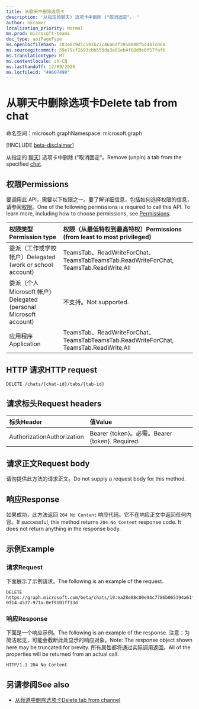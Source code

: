 ```yaml
---
title: 从聊天中删除选项卡
description: '从指定的聊天) 选项卡中删除 ("取消固定"。 '
author: nkramer
localization_priority: Normal
ms.prod: microsoft-teams
doc_type: apiPageType
ms.openlocfilehash: c83e8c9d1c501b27c46a6df3958008fb4447c06b
ms.sourcegitcommit: 59e79cf2693cbb550da3e61eb4f68d9e0f57faf6
ms.translationtype: MT
ms.contentlocale: zh-CN
ms.lasthandoff: 12/09/2020
ms.locfileid: "49607498"
---
```

# <a name="delete-tab-from-chat"></a><span data-ttu-id="6bc29-103">从聊天中删除选项卡</span><span class="sxs-lookup"><span data-stu-id="6bc29-103">Delete tab from chat</span></span>

<span data-ttu-id="6bc29-104">命名空间：microsoft.graph</span><span class="sxs-lookup"><span data-stu-id="6bc29-104">Namespace: microsoft.graph</span></span>

[!INCLUDE [beta-disclaimer](../../includes/beta-disclaimer.md)]

<span data-ttu-id="6bc29-105">从指定的 [聊天](../resources/chat.md)) 选项卡中删除 ("取消固定"。</span><span class="sxs-lookup"><span data-stu-id="6bc29-105">Remove (unpin) a tab from the specified [chat](../resources/chat.md).</span></span> 

## <a name="permissions"></a><span data-ttu-id="6bc29-106">权限</span><span class="sxs-lookup"><span data-stu-id="6bc29-106">Permissions</span></span>
<span data-ttu-id="6bc29-p101">要调用此 API，需要以下权限之一。要了解详细信息，包括如何选择权限的信息，请参阅[权限](/graph/permissions-reference)。</span><span class="sxs-lookup"><span data-stu-id="6bc29-p101">One of the following permissions is required to call this API. To learn more, including how to choose permissions, see [Permissions](/graph/permissions-reference).</span></span>

|<span data-ttu-id="6bc29-109">权限类型</span><span class="sxs-lookup"><span data-stu-id="6bc29-109">Permission type</span></span>      | <span data-ttu-id="6bc29-110">权限（从最低特权到最高特权）</span><span class="sxs-lookup"><span data-stu-id="6bc29-110">Permissions (from least to most privileged)</span></span>              |
|:--------------------|:---------------------------------------------------------|
|<span data-ttu-id="6bc29-111">委派（工作或学校帐户）</span><span class="sxs-lookup"><span data-stu-id="6bc29-111">Delegated (work or school account)</span></span> | <span data-ttu-id="6bc29-112">TeamsTab、ReadWriteForChat、TeamsTab</span><span class="sxs-lookup"><span data-stu-id="6bc29-112">TeamsTab.ReadWriteForChat, TeamsTab.ReadWrite.All</span></span> |
|<span data-ttu-id="6bc29-113">委派（个人 Microsoft 帐户）</span><span class="sxs-lookup"><span data-stu-id="6bc29-113">Delegated (personal Microsoft account)</span></span> | <span data-ttu-id="6bc29-114">不支持。</span><span class="sxs-lookup"><span data-stu-id="6bc29-114">Not supported.</span></span>    |
|<span data-ttu-id="6bc29-115">应用程序</span><span class="sxs-lookup"><span data-stu-id="6bc29-115">Application</span></span> | <span data-ttu-id="6bc29-116">TeamsTab、ReadWriteForChat、TeamsTab</span><span class="sxs-lookup"><span data-stu-id="6bc29-116">TeamsTab.ReadWriteForChat, TeamsTab.ReadWrite.All</span></span> |


## <a name="http-request"></a><span data-ttu-id="6bc29-117">HTTP 请求</span><span class="sxs-lookup"><span data-stu-id="6bc29-117">HTTP request</span></span>
<!-- { "blockType": "ignored" } -->
```http
DELETE /chats/{chat-id}/tabs/{tab-id}
```

## <a name="request-headers"></a><span data-ttu-id="6bc29-118">请求标头</span><span class="sxs-lookup"><span data-stu-id="6bc29-118">Request headers</span></span>
| <span data-ttu-id="6bc29-119">标头</span><span class="sxs-lookup"><span data-stu-id="6bc29-119">Header</span></span>       | <span data-ttu-id="6bc29-120">值</span><span class="sxs-lookup"><span data-stu-id="6bc29-120">Value</span></span> |
|:---------------|:--------|
| <span data-ttu-id="6bc29-121">Authorization</span><span class="sxs-lookup"><span data-stu-id="6bc29-121">Authorization</span></span>  | <span data-ttu-id="6bc29-p102">Bearer {token}。必需。</span><span class="sxs-lookup"><span data-stu-id="6bc29-p102">Bearer {token}. Required.</span></span>  |

## <a name="request-body"></a><span data-ttu-id="6bc29-124">请求正文</span><span class="sxs-lookup"><span data-stu-id="6bc29-124">Request body</span></span>
<span data-ttu-id="6bc29-125">请勿提供此方法的请求正文。</span><span class="sxs-lookup"><span data-stu-id="6bc29-125">Do not supply a request body for this method.</span></span>

## <a name="response"></a><span data-ttu-id="6bc29-126">响应</span><span class="sxs-lookup"><span data-stu-id="6bc29-126">Response</span></span>

<span data-ttu-id="6bc29-p103">如果成功，此方法返回 `204 No Content` 响应代码。它不在响应正文中返回任何内容。</span><span class="sxs-lookup"><span data-stu-id="6bc29-p103">If successful, this method returns `204 No Content` response code. It does not return anything in the response body.</span></span>

## <a name="example"></a><span data-ttu-id="6bc29-129">示例</span><span class="sxs-lookup"><span data-stu-id="6bc29-129">Example</span></span>
### <a name="request"></a><span data-ttu-id="6bc29-130">请求</span><span class="sxs-lookup"><span data-stu-id="6bc29-130">Request</span></span>
<span data-ttu-id="6bc29-131">下面展示了示例请求。</span><span class="sxs-lookup"><span data-stu-id="6bc29-131">The following is an example of the request.</span></span>
<!-- {
  "blockType": "request",
  "name": "delete_tab_in_chat"
}-->
```http
DELETE https://graph.microsoft.com/beta/chats/19:ea28e88c00e94c7786b065394a61f296@thread.v2/tabs/d731fca0-0f14-4537-971a-0ef9101ff13d
```
### <a name="response"></a><span data-ttu-id="6bc29-132">响应</span><span class="sxs-lookup"><span data-stu-id="6bc29-132">Response</span></span>
<span data-ttu-id="6bc29-133">下面是一个响应示例。</span><span class="sxs-lookup"><span data-stu-id="6bc29-133">The following is an example of the response.</span></span> <span data-ttu-id="6bc29-134">注意：为简洁起见，可能会截断此处显示的响应对象。</span><span class="sxs-lookup"><span data-stu-id="6bc29-134">Note: The response object shown here may be truncated for brevity.</span></span> <span data-ttu-id="6bc29-135">所有属性都将通过实际调用返回。</span><span class="sxs-lookup"><span data-stu-id="6bc29-135">All of the properties will be returned from an actual call.</span></span>

<!-- {
  "blockType": "response",
}
-->

```http
HTTP/1.1 204 No Content
```
## <a name="see-also"></a><span data-ttu-id="6bc29-136">另请参阅</span><span class="sxs-lookup"><span data-stu-id="6bc29-136">See also</span></span>

- [<span data-ttu-id="6bc29-137">从频道中删除选项卡</span><span class="sxs-lookup"><span data-stu-id="6bc29-137">Delete tab from channel</span></span>](channel-delete-tabs.md)

<!-- uuid: 8fcb5dbc-d5aa-4681-8e31-b001d5168d79
2015-10-25 14:57:30 UTC -->
<!--
{
  "type": "#page.annotation",
  "description": "Delete tab from chat",
  "keywords": "",
  "section": "documentation",
  "tocPath": "",
  "suppressions": []
}
-->


